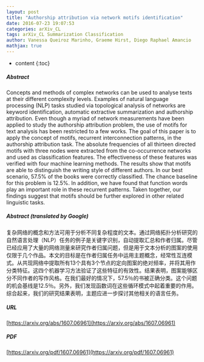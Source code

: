 ```yaml
---
layout: post
title: "Authorship attribution via network motifs identification"
date: 2016-07-23 19:07:53
categories: arXiv_CL
tags: arXiv_CL Summarization Classification
author: Vanessa Queiroz Marinho, Graeme Hirst, Diego Raphael Amancio
mathjax: true
---
```


* content
{:toc}

##### Abstract
Concepts and methods of complex networks can be used to analyse texts at their different complexity levels. Examples of natural language processing (NLP) tasks studied via topological analysis of networks are keyword identification, automatic extractive summarization and authorship attribution. Even though a myriad of network measurements have been applied to study the authorship attribution problem, the use of motifs for text analysis has been restricted to a few works. The goal of this paper is to apply the concept of motifs, recurrent interconnection patterns, in the authorship attribution task. The absolute frequencies of all thirteen directed motifs with three nodes were extracted from the co-occurrence networks and used as classification features. The effectiveness of these features was verified with four machine learning methods. The results show that motifs are able to distinguish the writing style of different authors. In our best scenario, 57.5% of the books were correctly classified. The chance baseline for this problem is 12.5%. In addition, we have found that function words play an important role in these recurrent patterns. Taken together, our findings suggest that motifs should be further explored in other related linguistic tasks.

##### Abstract (translated by Google)
复杂网络的概念和方法可用于分析不同复杂程度的文本。通过网络拓扑分析研究的自然语言处理（NLP）任务的例子是关键字识别，自动提取汇总和作者归属。尽管已经应用了大量的网络测量来研究作者归属问题，但是用于文本分析的图案的使用仅限于几个作品。本文的目标是在作者归属任务中运用主题概念，经常性互连模式。从共现网络中提取所有13个具有3个节点的定向图案的绝对频率，并将其用作分类特征。这四个机器学习方法验证了这些特征的有效性。结果表明，图案能够区分不同作者的写作风格。在我们最好的情况下，57.5％的书被正确分类。这个问题的机会基线是12.5％。另外，我们发现函数词在这些循环模式中起着重要的作用。综合起来，我们的研究结果表明，主题应进一步探讨其他相关的语言任务。

##### URL
[https://arxiv.org/abs/1607.06961](https://arxiv.org/abs/1607.06961)

##### PDF
[https://arxiv.org/pdf/1607.06961](https://arxiv.org/pdf/1607.06961)

